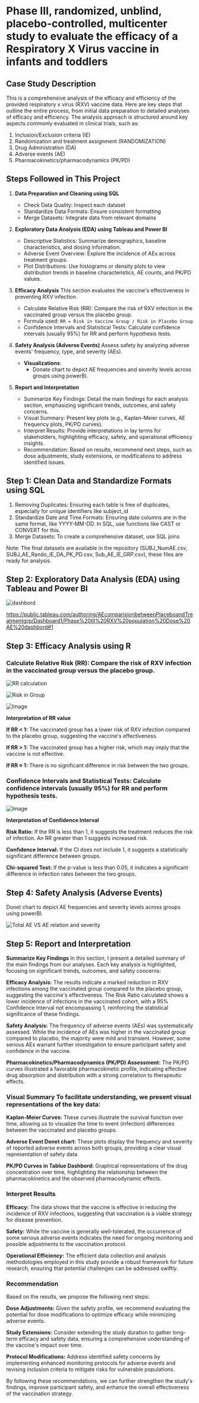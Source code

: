 # Phase III, randomized, unblind, placebo-controlled, multicenter study to evaluate the efficacy of a Respiratory X Virus vaccine in infants and toddlers

## Case Study Description

This is a comprehensive analysis of the efficacy and efficiency of the provided respiratory x virus (RXV) vaccine data. Here are key steps that outline the entire process, from initial data preparation to detailed analyses of efficacy and efficiency. The analysis approach is structured around key aspects commonly evaluated in clinical trials, such as:

1. Inclusion/Exclusion criteria (IE)
2. Randomization and treatment assignment (RANDOMIZATION)
3. Drug Administration (DA)
4. Adverse events (AE) 
5. Pharmacokinetics/pharmacodynamics (PK/PD)

## Steps Followed in This Project

1. **Data Preparation and Cleaning using SQL**
   - Check Data Quality: Inspect each dataset
   - Standardize Data Formats: Ensure consistent formatting
   - Merge Datasets: Integrate data from relevant domains

2. **Exploratory Data Analysis (EDA) using Tableau and Power BI**
   - Descriptive Statistics: Summarize demographics, baseline characteristics, and dosing information.
   - Adverse Event Overview: Explore the incidence of AEs across treatment groups.
   - Plot Distributions: Use histograms or density plots to view distribution trends in baseline characteristics, AE counts, and PK/PD values.

3. **Efficacy Analysis**
    This section evaluates the vaccine's effectiveness in preventing RXV infection.
   - Calculate Relative Risk (RR): Compare the risk of RXV infection in the vaccinated group versus the placebo group.
   - Formula used: `RR = Risk in Vaccine Group / Risk in Placebo Group`
   - Confidence Intervals and Statistical Tests: Calculate confidence intervals (usually 95%) for RR and perform hypothesis tests.

4. **Safety Analysis (Adverse Events)**
    Assess safety by analyzing adverse events' frequency, type, and severity (AEs).
   
   - **Visualizations**:
      - Donate chart to depict AE frequencies and severity levels across groups using powerBI.   

5. **Report and Interpretation**
   - Summarize Key Findings: Detail the main findings for each analysis section, emphasizing significant trends, outcomes, and safety concerns.
   - Visual Summary: Present key plots (e.g., Kaplan-Meier curves, AE frequency plots, PK/PD curves).
   - Interpret Results: Provide interpretations in lay terms for stakeholders, highlighting efficacy, safety, and operational efficiency insights.
   - Recommendation: Based on results, recommend next steps, such as dose adjustments, study extensions, or modifications to address identified issues.

## Step 1: Clean Data and Standardize Formats using SQL

1. Removing Duplicates: Ensuring each table is free of duplicates, especially for unique identifiers like subject_id
2. Standardize Date and Time Formats: Ensuring date columns are in the same format, like YYYY-MM-DD. In SQL, use functions like CAST or CONVERT for this.
3. Merge Datasets: To create a comprehensive dataset, use SQL joins

Note: The final datasets are available in the repository (SUBJ_NumAE.csv, SUBJ_AE_Rando_IE_DA_PK_PD.csv, Sub_AE_IE_GRP.csv), these files are ready for analysis. 

## Step 2: Exploratory Data Analysis (EDA) using Tableau and Power BI

![dashbord](https://github.com/user-attachments/assets/7b7550c6-abce-4a31-8e66-dee0339d81ff)

https://public.tableau.com/authoring/AEcomparisionbetweenPlaceboandTreatmentgrp/Dashboard1/Phase%20III%20RXV%20population%20Dose%20AE%20dashbord#1

## Step 3: Efficacy Analysis using R

   ### Calculate Relative Risk (RR): Compare the risk of RXV infection in the vaccinated group versus the placebo group.
 
![RR calculation](https://github.com/user-attachments/assets/e219c2d8-bd1e-4c17-87ef-1f73d09cfe79)

![Risk in Group](https://github.com/user-attachments/assets/bde5dc45-ed02-4e3d-a783-a6e6de5c819f)

![Image](https://github.com/user-attachments/assets/c96d128f-beff-48e6-a348-76700505b890)

**Interpretation of RR value**

**If RR < 1:** The vaccinated group has a lower risk of RXV infection compared to the placebo group, suggesting the vaccine's effectiveness.

**If RR > 1:** The vaccinated group has a higher risk, which may imply that the vaccine is not effective.

**If RR ≈ 1:** There is no significant difference in risk between the two groups.

   ### Confidence Intervals and Statistical Tests: Calculate confidence intervals (usually 95%) for RR and perform hypothesis tests.

![Image](https://github.com/user-attachments/assets/f3ae32b8-a536-4a50-b5db-e2542b7b8855)

**Interpretation of Confidence Interval**

**Risk Ratio:** If the RR is less than 1, it suggests the treatment reduces the risk of infection. An RR greater than 1 suggests increased risk.

**Confidence Interval:** If the CI does not include 1, it suggests a statistically significant difference between groups.

**Chi-squared Test:** If the p-value is less than 0.05, it indicates a significant difference in infection rates between the two groups.

## Step 4: Safety Analysis (Adverse Events)

   Donet chart to depict AE frequencies and severity levels across groups using powerBI.
    
 ![Total AE VS AE relation and severity](https://github.com/user-attachments/assets/9363ae41-628c-4fc9-ba90-3dd652a1148c)

## Step 5: Report and Interpretation

**Summarize Key Findings**
In this section, I present a detailed summary of the main findings from our analyses. Each key analysis is highlighted, focusing on significant trends, outcomes, and safety concerns:

**Efficacy Analysis:** The results indicate a marked reduction in RXV infections among the vaccinated group compared to the placebo group, suggesting the vaccine's effectiveness. The Risk Ratio calculated shows a lower incidence of infections in the vaccinated cohort, with a 95% Confidence Interval not encompassing 1, reinforcing the statistical significance of these findings.

**Safety Analysis:** The frequency of adverse events (AEs) was systematically assessed. While the incidence of AEs was higher in the vaccinated group compared to placebo, the majority were mild and transient. However, some serious AEs warrant further investigation to ensure participant safety and confidence in the vaccine.

**Pharmacokinetics/Pharmacodynamics (PK/PD) Assessment:** The PK/PD curves illustrated a favorable pharmacokinetic profile, indicating effective drug absorption and distribution with a strong correlation to therapeutic effects.

### Visual Summary To facilitate understanding, we present visual representations of the key data:

**Kaplan-Meier Curves:** These curves illustrate the survival function over time, allowing us to visualize the time to event (infection) differences between the vaccinated and placebo groups.

**Adverse Event Donet chart:**  These plots display the frequency and severity of reported adverse events across both groups, providing a clear visual representation of safety data.

**PK/PD Curves in Tablue Dashbord:** Graphical representations of the drug concentration over time, highlighting the relationship between the pharmacokinetics and the observed pharmacodynamic effects.

### Interpret Results

**Efficacy:**  The data shows that the vaccine is effective in reducing the incidence of RXV infections, suggesting that vaccination is a viable strategy for disease prevention.

**Safety:**  While the vaccine is generally well-tolerated, the occurrence of some serious adverse events indicates the need for ongoing monitoring and possible adjustments to the vaccination protocol.

**Operational Efficiency:**  The efficient data collection and analysis methodologies employed in this study provide a robust framework for future research, ensuring that potential challenges can be addressed swiftly.

### Recommendation
Based on the results, we propose the following next steps:

**Dose Adjustments:** Given the safety profile, we recommend evaluating the potential for dose modifications to optimize efficacy while minimizing adverse events.

**Study Extensions:** Consider extending the study duration to gather long-term efficacy and safety data, ensuring a comprehensive understanding of the vaccine's impact over time.

**Protocol Modifications:** Address identified safety concerns by implementing enhanced monitoring protocols for adverse events and revising inclusion criteria to mitigate risks for vulnerable populations.

By following these recommendations, we can further strengthen the study's findings, improve participant safety, and enhance the overall effectiveness of the vaccination strategy.

